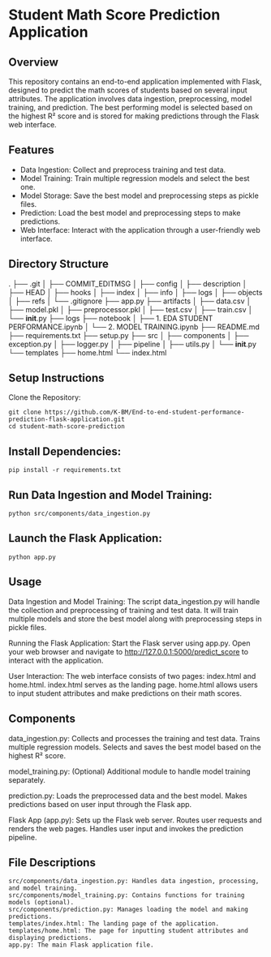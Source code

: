 # Student Math Score Prediction Application

## Overview

This repository contains an end-to-end application implemented with Flask, designed to predict the math scores of students based on several input attributes. The application involves data ingestion, preprocessing, model training, and prediction. The best performing model is selected based on the highest R² score and is stored for making predictions through the Flask web interface.

## Features

- Data Ingestion: Collect and preprocess training and test data.
- Model Training: Train multiple regression models and select the best one.
- Model Storage: Save the best model and preprocessing steps as pickle files.
- Prediction: Load the best model and preprocessing steps to make predictions.
- Web Interface: Interact with the application through a user-friendly web interface.

## Directory Structure

.
├── .git
│   ├── COMMIT_EDITMSG
│   ├── config
│   ├── description
│   ├── HEAD
│   ├── hooks
│   ├── index
│   ├── info
│   ├── logs
│   ├── objects
│   ├── refs
│   └── .gitignore
├── app.py
├── artifacts
│   ├── data.csv
│   ├── model.pkl
│   ├── preprocessor.pkl
│   ├── test.csv
│   ├── train.csv
│   └── __init__.py
├── logs
├── notebook
│   ├── 1. EDA STUDENT PERFORMANCE.ipynb
│   └── 2. MODEL TRAINING.ipynb
├── README.md
├── requirements.txt
├── setup.py
├── src
│   ├── components
│   ├── exception.py
│   ├── logger.py
│   ├── pipeline
│   ├── utils.py
│   └── __init__.py
└── templates
    ├── home.html
    └── index.html


## Setup Instructions

Clone the Repository:

    git clone https://github.com/K-BM/End-to-end-student-performance-prediction-flask-application.git
    cd student-math-score-prediction

## Install Dependencies:

    pip install -r requirements.txt

## Run Data Ingestion and Model Training:
    python src/components/data_ingestion.py

## Launch the Flask Application:

    python app.py

## Usage

Data Ingestion and Model Training:
The script data_ingestion.py will handle the collection and preprocessing of training and test data. It will train multiple models and store the best model along with preprocessing steps in pickle files.

Running the Flask Application:
  Start the Flask server using app.py. Open your web browser and navigate to http://127.0.0.1:5000/predict_score to interact with the application.

User Interaction:
  The web interface consists of two pages: index.html and home.html.
  index.html serves as the landing page.
  home.html allows users to input student attributes and make predictions on their math scores.

## Components

data_ingestion.py:
        Collects and processes the training and test data.
        Trains multiple regression models.
        Selects and saves the best model based on the highest R² score.

model_training.py:
        (Optional) Additional module to handle model training separately.

prediction.py:
        Loads the preprocessed data and the best model.
        Makes predictions based on user input through the Flask app.

Flask App (app.py):
        Sets up the Flask web server.
        Routes user requests and renders the web pages.
        Handles user input and invokes the prediction pipeline.

## File Descriptions

    src/components/data_ingestion.py: Handles data ingestion, processing, and model training.
    src/components/model_training.py: Contains functions for training models (optional).
    src/components/prediction.py: Manages loading the model and making predictions.
    templates/index.html: The landing page of the application.
    templates/home.html: The page for inputting student attributes and displaying predictions.
    app.py: The main Flask application file.